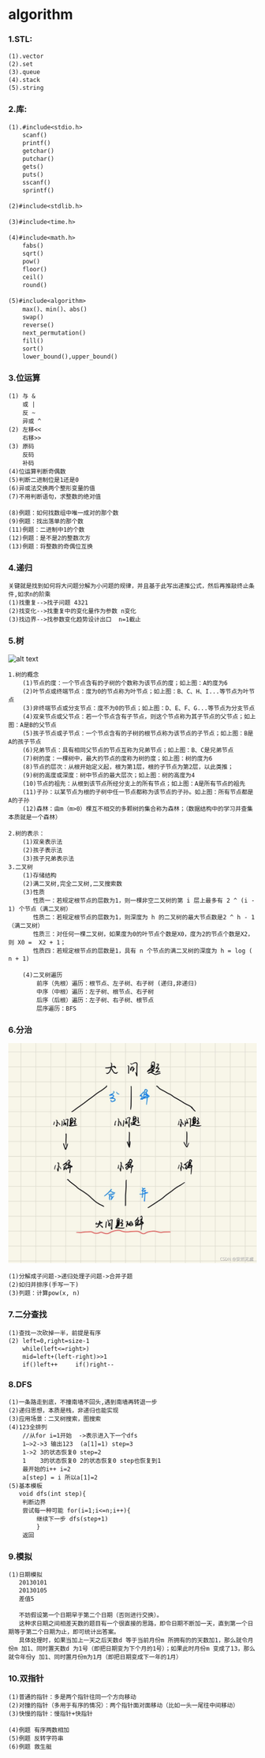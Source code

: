 # algorithm

### 1.STL:
    (1).vector
    (2).set
    (3).queue
    (4).stack
    (5).string

### 2.库:
    (1).#include<stdio.h>
        scanf()
        printf()
        getchar()
        putchar()
        gets()
        puts()
        sscanf()
        sprintf()

    (2)#include<stdlib.h>

    (3)#include<time.h>
    
    (4)#include<math.h>
        fabs()
        sqrt()
        pow()
        floor()
        ceil()
        round()

    (5)#include<algorithm>
        max()、min()、abs()
        swap()
        reverse()
        next_permutation()
        fill()
        sort()
        lower_bound(),upper_bound()

### 3.位运算
    (1) 与 &
        或 |
        反 ~
        异或 ^
    (2) 左移<<
        右移>>
    (3) 原码
        反码
        补码
    (4)位运算判断奇偶数
    (5)判断二进制位是1还是0
    (6)异或法交换两个整形变量的值
    (7)不用判断语句，求整数的绝对值

    (8)例题：如何找数组中唯一成对的那个数
    (9)例题：找出落单的那个数
    (11)例题：二进制中1的个数
    (12)例题：是不是2的整数次方
    (13)例题：将整数的奇偶位互换

### 4.递归
    关键就是找到如何将大问题分解为小问题的规律，并且基于此写出递推公式，然后再推敲终止条件,如求n的阶乘
    (1)找重复-->找子问题 4321
    (2)找变化-->找重复中的变化量作为参数 n变化
    (3)找边界-->找参数变化趋势设计出口  n=1截止

### 5.树
![alt text](image\summarize\树.png)

    1.树的概念
        (1)节点的度：一个节点含有的子树的个数称为该节点的度；如上图：A的度为6
        (2)叶节点或终端节点：度为0的节点称为叶节点；如上图：B、C、H、I...等节点为叶节点
        (3)非终端节点或分支节点：度不为0的节点；如上图：D、E、F、G...等节点为分支节点
        (4)双亲节点或父节点：若一个节点含有子节点，则这个节点称为其子节点的父节点；如上图：A是B的父节点
        (5)孩子节点或子节点：一个节点含有的子树的根节点称为该节点的子节点；如上图：B是A的孩子节点
        (6)兄弟节点：具有相同父节点的节点互称为兄弟节点；如上图：B、C是兄弟节点
        (7)树的度：一棵树中，最大的节点的度称为树的度；如上图：树的度为6
        (8)节点的层次：从根开始定义起，根为第1层，根的子节点为第2层，以此类推；
        (9)树的高度或深度：树中节点的最大层次；如上图：树的高度为4
        (10)节点的祖先：从根到该节点所经分支上的所有节点；如上图：A是所有节点的祖先
        (11)子孙：以某节点为根的子树中任一节点都称为该节点的子孙。如上图：所有节点都是A的子孙
        (12)森林：由m（m>0）棵互不相交的多颗树的集合称为森林；（数据结构中的学习并查集本质就是一个森林）

    2.树的表示：
        (1)双亲表示法
        (2)孩子表示法
        (3)孩子兄弟表示法
    3.二叉树
        (1)存储结构
        (2)满二叉树,完全二叉树,二叉搜索数
        (3)性质
           性质一：若规定根节点的层数为1，则一棵非空二叉树的第 i 层上最多有 2 ^ (i - 1) 个节点（满二叉树）
           性质二：若规定根节点的层数为1，则深度为 h 的二叉树的最大节点数是2 ^ h - 1（满二叉树）
           性质三：对任何一棵二叉树，如果度为0的叶节点个数是X0，度为2的节点个数是X2，则 X0 =  X2 + 1；
           性质四：若规定根节点的层数是1，具有 n 个节点的满二叉树的深度为 h = log ( n + 1) 

        (4)二叉树遍历
            前序（先根）遍历：根节点、左子树、右子树 (递归,非递归)
            中序（中根）遍历：左子树、根节点、右子树
            后序（后根）遍历：左子树、右子树、根节点
            层序遍历：BFS


### 6.分治
![alt text](image\summarize\分治.jpg)

    (1)分解成子问题->递归处理子问题->合并子题
    (2)如归并排序(手写一下)
    (3)列题：计算pow(x, n)

### 7.二分查找
    (1)查找一次砍掉一半，前提是有序
    (2) left=0,right=size-1
        while(left<=right>)
        mid=left+(left-right)>>1 
        if()left++     if()right--

### 8.DFS
    (1)一条路走到底，不撞南墙不回头,遇到南墙再转退一步
    (2)递归思想，本质是栈，非递归也能实现
    (3)应用场景：二叉树搜索，图搜索
    (4)123全排列
        //从for i=1开始  ->表示进入下一个dfs
        1—>2->3 输出123  (a[1]=1) step=3
        1->2 3的状态恢复0 step=2
        1    3的状态恢复0 2的状态恢复0 step也恢复到1
        最开始的i++ i=2
        a[step] = i 所以a[1]=2
    (5)基本模板
       void dfs(int step){
        判断边界
        尝试每一种可能 for(i=1;i<=n;i++){
            继续下一步 dfs(step+1)
            }
        返回

### 9.模拟
    (1)日期模拟
       20130101
       20130105
       差值5

       不妨假设第一个日期早于第二个日期（否则进行交换）。
       这种求日期之间相差天数的题目有一个很直接的思路，即令日期不断加一天，直到第一个日期等于第二个日期为止，即可统计出答案。
       具体处理时，如果当加上一天之后天数d 等于当前月份m 所拥有的的天数加1，那么就令月份m 加1、同时置天数d 为1号（即把日期变为下个月的1号）；如果此时月份m 变成了13，那么就令年份y 加1、同时置月份m为1月（即把日期变成下一年的1月）

### 10.双指针
    (1)普通的指针：多是两个指针往同一个方向移动
    (2)对撞的指针（多用于有序的情况）：两个指针面对面移动（比如一头一尾往中间移动）
    (3)快慢的指针：慢指针+快指针

    (4)例题 有序两数相加
    (5)例题 反转字符串
    (6)例题 救生艇
